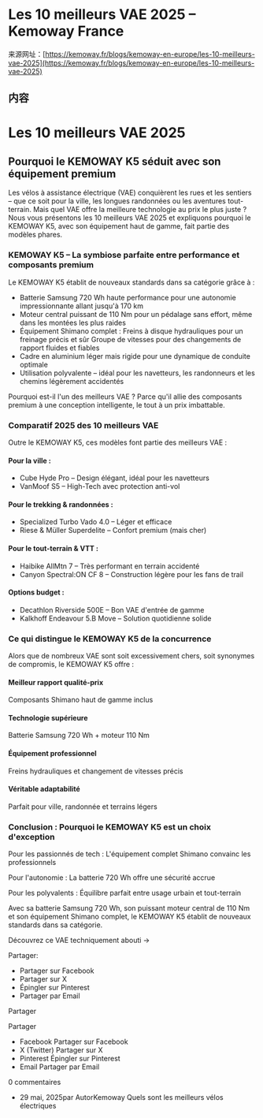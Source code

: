 <!-- TRANSFORM_DIFF_MODIFIED: DO NOT OVERWRITE -->

# Les 10 meilleurs VAE 2025 – Kemoway France

来源网址：[https://kemoway.fr/blogs/kemoway-en-europe/les-10-meilleurs-vae-2025](https://kemoway.fr/blogs/kemoway-en-europe/les-10-meilleurs-vae-2025)

## 内容

<link rel="stylesheet" href="/kmy/assets/css/markdown.css">

# Les 10 meilleurs VAE 2025

## Pourquoi le KEMOWAY K5 séduit avec son équipement premium

Les vélos à assistance électrique (VAE) conquièrent les rues et les sentiers – que ce soit pour la ville, les longues randonnées ou les aventures tout-terrain. Mais quel VAE offre la meilleure technologie au prix le plus juste ? Nous vous présentons les 10 meilleurs VAE 2025 et expliquons pourquoi le KEMOWAY K5, avec son équipement haut de gamme, fait partie des modèles phares.

### KEMOWAY K5 – La symbiose parfaite entre performance et composants premium

Le KEMOWAY K5 établit de nouveaux standards dans sa catégorie grâce à :

- Batterie Samsung 720 Wh haute performance pour une autonomie impressionnante allant jusqu'à 170 km
- Moteur central puissant de 110 Nm pour un pédalage sans effort, même dans les montées les plus raides
- Équipement Shimano complet : Freins à disque hydrauliques pour un freinage précis et sûr Groupe de vitesses pour des changements de rapport fluides et fiables
- Cadre en aluminium léger mais rigide pour une dynamique de conduite optimale
- Utilisation polyvalente – idéal pour les navetteurs, les randonneurs et les chemins légèrement accidentés

Pourquoi est-il l'un des meilleurs VAE ? Parce qu'il allie des composants premium à une conception intelligente, le tout à un prix imbattable.

### Comparatif 2025 des 10 meilleurs VAE

Outre le KEMOWAY K5, ces modèles font partie des meilleurs VAE :

#### Pour la ville :

- Cube Hyde Pro – Design élégant, idéal pour les navetteurs
- VanMoof S5 – High-Tech avec protection anti-vol

#### Pour le trekking & randonnées :

- Specialized Turbo Vado 4.0 – Léger et efficace
- Riese & Müller Superdelite – Confort premium (mais cher)

#### Pour le tout-terrain & VTT :

- Haibike AllMtn 7 – Très performant en terrain accidenté
- Canyon Spectral:ON CF 8 – Construction légère pour les fans de trail

#### Options budget :

- Decathlon Riverside 500E – Bon VAE d'entrée de gamme
- Kalkhoff Endeavour 5.B Move – Solution quotidienne solide

### Ce qui distingue le KEMOWAY K5 de la concurrence

Alors que de nombreux VAE sont soit excessivement chers, soit synonymes de compromis, le KEMOWAY K5 offre :

#### Meilleur rapport qualité-prix

Composants Shimano haut de gamme inclus

#### Technologie supérieure

Batterie Samsung 720 Wh + moteur 110 Nm

#### Équipement professionnel

Freins hydrauliques et changement de vitesses précis

#### Véritable adaptabilité

Parfait pour ville, randonnée et terrains légers

### Conclusion : Pourquoi le KEMOWAY K5 est un choix d'exception

Pour les passionnés de tech : L'équipement complet Shimano convainc les professionnels

Pour l'autonomie : La batterie 720 Wh offre une sécurité accrue

Pour les polyvalents : Équilibre parfait entre usage urbain et tout-terrain

Avec sa batterie Samsung 720 Wh, son puissant moteur central de 110 Nm et son équipement Shimano complet, le KEMOWAY K5 établit de nouveaux standards dans sa catégorie.

Découvrez ce VAE techniquement abouti →

Partager:

- Partager sur Facebook
- Partager sur X
- Épingler sur Pinterest
- Partager par Email

Partager

Partager

- Facebook Partager sur Facebook
- X (Twitter) Partager sur X
- Pinterest Épingler sur Pinterest
- Email Partager par Email

0 commentaires

- 29 mai, 2025par AutorKemoway Quels sont les meilleurs vélos électriques
